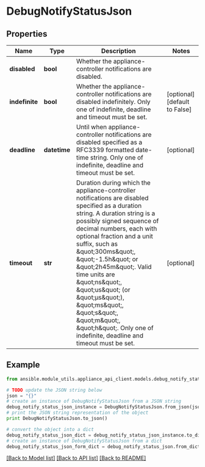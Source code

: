 # DebugNotifyStatusJson


## Properties
Name | Type | Description | Notes
------------ | ------------- | ------------- | -------------
**disabled** | **bool** | Whether the appliance-controller notifications are disabled. | 
**indefinite** | **bool** | Whether the appliance-controller notifications are disabled indefinitely. Only one of indefinite, deadline and timeout must be set.  | [optional] [default to False]
**deadline** | **datetime** | Until when appliance-controller notifications are disabled specified as a RFC3339 formatted date-time string. Only one of indefinite, deadline and timeout must be set.  | [optional] 
**timeout** | **str** | Duration during which the appliance-controller notifications are disabled specified as a duration string. A duration string is a possibly signed sequence of decimal numbers, each with optional fraction and a unit suffix, such as \&quot;300ms\&quot;, \&quot;-1.5h\&quot; or \&quot;2h45m\&quot;. Valid time units are \&quot;ns\&quot;, \&quot;us\&quot; (or \&quot;µs\&quot;), \&quot;ms\&quot;, \&quot;s\&quot;, \&quot;m\&quot;, \&quot;h\&quot;. Only one of indefinite, deadline and timeout must be set.  | [optional] 

## Example

```python
from ansible.module_utils.appliance_api_client.models.debug_notify_status_json import DebugNotifyStatusJson

# TODO update the JSON string below
json = "{}"
# create an instance of DebugNotifyStatusJson from a JSON string
debug_notify_status_json_instance = DebugNotifyStatusJson.from_json(json)
# print the JSON string representation of the object
print DebugNotifyStatusJson.to_json()

# convert the object into a dict
debug_notify_status_json_dict = debug_notify_status_json_instance.to_dict()
# create an instance of DebugNotifyStatusJson from a dict
debug_notify_status_json_form_dict = debug_notify_status_json.from_dict(debug_notify_status_json_dict)
```
[[Back to Model list]](../README.md#documentation-for-models) [[Back to API list]](../README.md#documentation-for-api-endpoints) [[Back to README]](../README.md)


